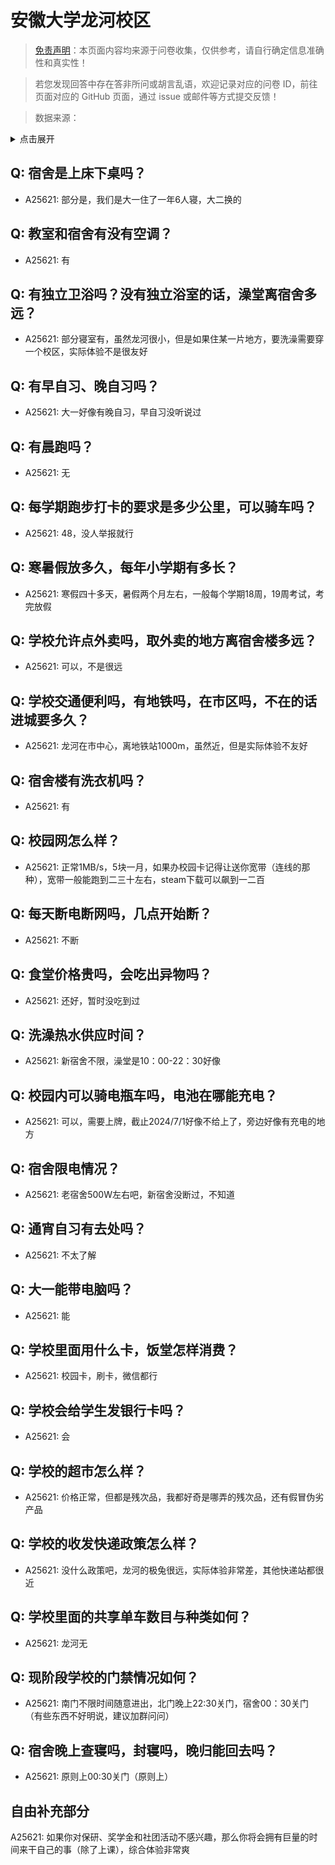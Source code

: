 # 安徽大学龙河校区

> [免责声明](https://colleges.chat/#_3)：本页面内容均来源于问卷收集，仅供参考，请自行确定信息准确性和真实性！

> 若您发现回答中存在答非所问或胡言乱语，欢迎记录对应的问卷 ID，前往页面对应的 GitHub 页面，通过 issue 或邮件等方式提交反馈！

> 数据来源：

<details><summary>点击展开</summary>
<ul>
<li>A25621: 1463699847@qq.com (2024 年 07 月)</li>
</ul>
</details>

## Q: 宿舍是上床下桌吗？

- A25621: 部分是，我们是大一住了一年6人寝，大二换的

## Q: 教室和宿舍有没有空调？

- A25621: 有

## Q: 有独立卫浴吗？没有独立浴室的话，澡堂离宿舍多远？

- A25621: 部分寝室有，虽然龙河很小，但是如果住某一片地方，要洗澡需要穿一个校区，实际体验不是很友好

## Q: 有早自习、晚自习吗？

- A25621: 大一好像有晚自习，早自习没听说过

## Q: 有晨跑吗？

- A25621: 无

## Q: 每学期跑步打卡的要求是多少公里，可以骑车吗？

- A25621: 48，没人举报就行

## Q: 寒暑假放多久，每年小学期有多长？

- A25621: 寒假四十多天，暑假两个月左右，一般每个学期18周，19周考试，考完放假

## Q: 学校允许点外卖吗，取外卖的地方离宿舍楼多远？

- A25621: 可以，不是很远

## Q: 学校交通便利吗，有地铁吗，在市区吗，不在的话进城要多久？

- A25621: 龙河在市中心，离地铁站1000m，虽然近，但是实际体验不友好

## Q: 宿舍楼有洗衣机吗？

- A25621: 有

## Q: 校园网怎么样？

- A25621: 正常1MB/s，5块一月，如果办校园卡记得让送你宽带（连线的那种），宽带一般能跑到二三十左右，steam下载可以飙到一二百

## Q: 每天断电断网吗，几点开始断？

- A25621: 不断

## Q: 食堂价格贵吗，会吃出异物吗？

- A25621: 还好，暂时没吃到过

## Q: 洗澡热水供应时间？

- A25621: 新宿舍不限，澡堂是10：00-22：30好像

## Q: 校园内可以骑电瓶车吗，电池在哪能充电？

- A25621: 可以，需要上牌，截止2024/7/1好像不给上了，旁边好像有充电的地方

## Q: 宿舍限电情况？

- A25621: 老宿舍500W左右吧，新宿舍没断过，不知道

## Q: 通宵自习有去处吗？

- A25621: 不太了解

## Q: 大一能带电脑吗？

- A25621: 能

## Q: 学校里面用什么卡，饭堂怎样消费？

- A25621: 校园卡，刷卡，微信都行

## Q: 学校会给学生发银行卡吗？

- A25621: 会

## Q: 学校的超市怎么样？

- A25621: 价格正常，但都是残次品，我都好奇是哪弄的残次品，还有假冒伪劣产品

## Q: 学校的收发快递政策怎么样？

- A25621: 没什么政策吧，龙河的极兔很远，实际体验非常差，其他快递站都很近

## Q: 学校里面的共享单车数目与种类如何？

- A25621: 龙河无

## Q: 现阶段学校的门禁情况如何？

- A25621: 南门不限时间随意进出，北门晚上22:30关门，宿舍00：30关门（有些东西不好明说，建议加群问问）

## Q: 宿舍晚上查寝吗，封寝吗，晚归能回去吗？

- A25621: 原则上00:30关门（原则上）

## 自由补充部分

A25621: 如果你对保研、奖学金和社团活动不感兴趣，那么你将会拥有巨量的时间来干自己的事（除了上课），综合体验非常爽